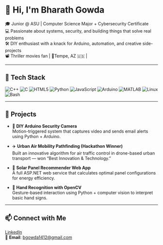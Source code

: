 # 👋 Hi, I'm Bharath Gowda

🎓 Junior @ ASU | Computer Science Major + Cybersecurity Certificate  
💻 Passionate about systems, security, and building things that solve real problems  
🛠️ DIY enthusiast with a knack for Arduino, automation, and creative side-projects  
📽️ Thriller movies fan | 📍Tempe, AZ 🇺🇸 |

---

## 🧰 Tech Stack

![C++](https://img.shields.io/badge/-C++-00599C?logo=c%2B%2B&logoColor=white)
![C](https://img.shields.io/badge/-C-A8B9CC?logo=c&logoColor=black)
![HTML5](https://img.shields.io/badge/-HTML5-E34F26?logo=html5&logoColor=white)
![Python](https://img.shields.io/badge/-Python-3776AB?logo=python&logoColor=white)
![JavaScript](https://img.shields.io/badge/-JavaScript-F7DF1E?logo=javascript&logoColor=black)
![Arduino](https://img.shields.io/badge/-Arduino-00979D?logo=arduino&logoColor=white)
![MATLAB](https://img.shields.io/badge/-MATLAB-0076A8?logo=mathworks&logoColor=white)
![Linux](https://img.shields.io/badge/-Linux-FCC624?logo=linux&logoColor=black)
![Bash](https://img.shields.io/badge/-Bash-4EAA25?logo=gnubash&logoColor=white)

---

## 🚀 Projects

- 🎥 **DIY Arduino Security Camera**  
  Motion-triggered system that captures video and sends email alerts using Python + Arduino.

- ✈️ **Urban Air Mobility Pathfinding (Hackathon Winner)**  
  Built an innovative algorithm for air traffic control in drone-based urban transport — won “Best Innovation & Technology.”

- 🔐 **Solar Panel Recommender Web App**  
  A full ASP.NET web service that calculates optimal panel configurations for energy efficiency.

- 🤖 **Hand Recognition with OpenCV**  
  Gesture-based interaction using Python + computer vision to interpret basic hand signs.

---

## 📫 Connect with Me

[LinkedIn](https://www.linkedin.com/in/bharath-shivashankar-gowda/)  
📧 **Email**: bgowda1412@gmail.com

